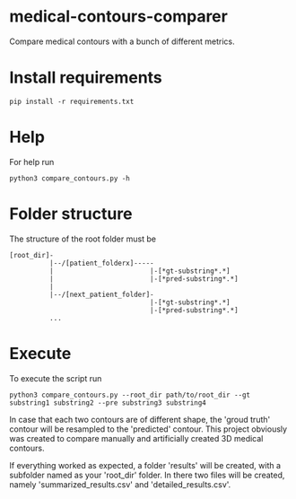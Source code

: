 # medical-contours-comparer
Compare medical contours with a bunch of different metrics.

# Install requirements
```
pip install -r requirements.txt
```

# Help
For help run
```
python3 compare_contours.py -h
```

# Folder structure
The structure of the root folder must be

```
[root_dir]-
          |--/[patient_folderx]-----
          |                        |-[*gt-substring*.*]
          |                        |-[*pred-substring*.*]
          |
          |--/[next_patient_folder]-
                                   |-[*gt-substring*.*]
                                   |-[*pred-substring*.*]
          ...
```
# Execute
To execute the script run
```
python3 compare_contours.py --root_dir path/to/root_dir --gt substring1 substring2 --pre substring3 substring4
```

In case that each two contours are of different shape, the 'groud truth' contour will be resampled to the 'predicted' contour. This project obviously was created to compare manually and artificially created 3D medical contours.

If everything worked as expected, a folder 'results' will be created, with a subfolder named as your 'root_dir' folder. In there two files will be created, namely 'summarized_results.csv' and 'detailed_results.csv'.